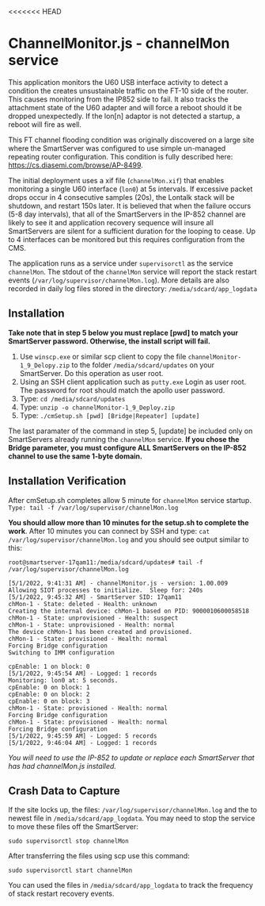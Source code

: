 <<<<<<< HEAD
# ChannelMonitor.js - channelMon service
This application monitors the U60 USB interface activity to detect a condition the creates unsustainable traffic on the FT-10 side of the router. This causes monitoring from the IP852 side to fail.  It also tracks the attachment state of the U60 adapter and will force a reboot should it be dropped unexpectedly.  If the lon[n] adaptor is not detected a startup, a reboot will fire as well.   

This FT channel flooding condition was originally discovered on a large site where the SmartServer was configured to use simple un-managed repeating router configuration.  This condition is fully described here: https://cs.diasemi.com/browse/AP-8499.  

The initial deployment uses a xif file (`channelMon.xif`) that enables monitoring a single U60 interface (`lon0`) at 5s intervals.  If excessive packet drops occur in 4 consecutive samples (20s), the Lontalk stack will be shutdown, and restart 150s later.  It is believed that when the failure occurs (5-8 day intervals), that all of the SmartServers in the IP-852 channel are likely to see it and application recovery sequence will insure all SmartServers are silent for a sufficient duration for the looping to cease.  Up to 4 interfaces can be monitored but this requires configuration from the CMS.

The application runs as a service under `supervisorctl` as the service `channelMon`.  The stdout of the `channelMon` service will report the stack restart events (`/var/log/supervisor/channelMon.log`).  More details are also recorded in daily log files stored in the directory: `/media/sdcard/app_logdata`
## Installation
**Take note that in step 5 below you must replace [pwd] to match your SmartServer password.  Otherwise, the install script will fail.** 
1. Use `winscp.exe` or similar scp client to copy the file `channelMonitor-1_9_Delopy.zip` to the folder `/media/sdcard/updates` on your SmartServer.  Do this operation as user root.
2. Using an SSH client application such as `putty.exe` Login as user root.  The password for root should match the apollo user password.
3. Type: `cd /media/sdcard/updates `
4. Type: `unzip -o channelMonitor-1_9_Deploy.zip`
5. Type: `./cmSetup.sh [pwd] [Bridge|Repeater] [update]`

The last paramater of the command in step 5, [update] be included only on SmartServers already running the `channelMon` service. **If you chose the Bridge parameter, you must configure ALL SmartServers on the IP-852 channel to use the same 1-byte domain.**

## Installation Verification
After cmSetup.sh completes allow 5 minute for `channelMon` service startup. `Type: tail -f /var/log/supervisor/channelMon.log`

**You should allow more than 10 minutes for the setup.sh to complete the work**.  After 10 minutes you can connect by SSH and type: `cat /var/log/supervisor/channelMon.log` and you should see output similar to this:
```
root@smartserver-17qam11:/media/sdcard/updates# tail -f  /var/log/supervisor/channelMon.log

[5/1/2022, 9:41:31 AM] - channelMonitor.js - version: 1.00.009
Allowing SIOT processes to initialize.  Sleep for: 240s
[5/1/2022, 9:45:32 AM] - SmartServer SID: 17qam11
chMon-1 - State: deleted - Health: unknown
Creating the internal device: chMon-1 based on PID: 9000010600058518
chMon-1 - State: unprovisioned - Health: suspect
chMon-1 - State: unprovisioned - Health: normal
The device chMon-1 has been created and provisioned.
chMon-1 - State: provisioned - Health: normal
Forcing Bridge configuration
Switching to IMM configuration

cpEnable: 1 on block: 0
[5/1/2022, 9:45:54 AM] - Logged: 1 records
Monitoring: lon0 at: 5 seconds.
cpEnable: 0 on block: 1
cpEnable: 0 on block: 2
cpEnable: 0 on block: 3
chMon-1 - State: provisioned - Health: normal
Forcing Bridge configuration
chMon-1 - State: provisioned - Health: normal
Forcing Bridge configuration
[5/1/2022, 9:45:59 AM] - Logged: 5 records
[5/1/2022, 9:46:04 AM] - Logged: 1 records

```
*You will need to use the IP-852 to update or replace each SmartServer that has had channelMon.js installed.*  
## Crash Data to Capture
If the site locks up, the files: `/var/log/supervisor/channelMon.log` and the to newest file in `/media/sdcard/app_logdata`. You may need to stop the service to move these files off the SmartServer: 

`sudo supervisorctl stop channelMon`

After transferring the files using scp use this command:

`sudo supervisorctl start channelMon`

You can used the files in `/media/sdcard/app_logdata` to track the frequency of stack restart recovery events.
